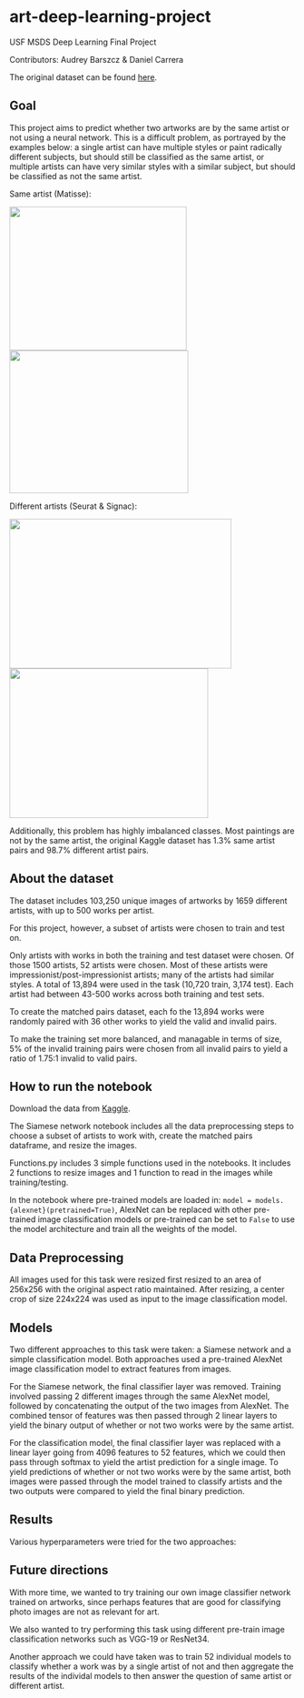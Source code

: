 # art-deep-learning-project
USF MSDS Deep Learning Final Project

Contributors: Audrey Barszcz & Daniel Carrera

The original dataset can be found [here](https://www.kaggle.com/c/painter-by-numbers/data).

## Goal
This project aims to predict whether two artworks are by the same artist or not using a neural network. This is a difficult problem, as portrayed by the examples below: a single artist can have multiple styles or paint radically different subjects, but should still be classified as the same artist, or multiple artists can have very similar styles with a similar subject, but should be classified as not the same artist.

Same artist (Matisse):

<img src="https://d26jxt5097u8sr.cloudfront.net/s3fs-public/Full_matisse2.jpg" width="312" height="253">  <img src="https://www.goldmarkart.com/images/stories/virtuemart/product/La-Gerbe1.jpg" width="315" height="251">

Different artists (Seurat & Signac):

<img src="https://upload.wikimedia.org/wikipedia/commons/thumb/7/7d/A_Sunday_on_La_Grande_Jatte%2C_Georges_Seurat%2C_1884.jpg/1200px-A_Sunday_on_La_Grande_Jatte%2C_Georges_Seurat%2C_1884.jpg" width="391" height="263">  <img src="https://impressionistarts.com/static/81cb87fd29c30d1cd5e1e0c46b827e3e/14b42/paul-signac-in-the-time-of-harmony.jpg" width="350" height="263">

Additionally, this problem has highly imbalanced classes. Most paintings are not by the same artist, the original Kaggle dataset has 1.3% same artist pairs and 98.7% different artist pairs.

## About the dataset
The dataset includes 103,250 unique images of artworks by 1659 different artists, with up to 500 works per artist.

For this project, however, a subset of artists were chosen to train and test on. 

Only artists with works in both the training and test dataset were chosen. Of those 1500 artists, 52 artists were chosen. Most of these artists were impressionist/post-impressionist artists; many of the artists had similar styles. A total of 13,894 were used in the task (10,720 train, 3,174 test). Each artist had between 43-500 works across both training and test sets.

To create the matched pairs dataset, each fo the 13,894 works were randomly paired with 36 other works to yield the valid and invalid pairs. 

To make the training set more balanced, and managable in terms of size, 5% of the invalid training pairs were chosen from all invalid pairs to yield a ratio of 1.75:1 invalid to valid pairs.

## How to run the notebook
Download the data from [Kaggle](https://www.kaggle.com/c/painter-by-numbers/data).

The Siamese network notebook includes all the data preprocessing steps to choose a subset of artists to work with, create the matched pairs dataframe, and resize the images.

Functions.py includes 3 simple functions used in the notebooks. It includes 2 functions to resize images and 1 function to read in the images while training/testing.

In the notebook where pre-trained models are loaded in: `model = models.{alexnet}(pretrained=True)`, AlexNet can be replaced with other pre-trained image classification models or pre-trained can be set to `False` to use the model architecture and train all the weights of the model.

## Data Preprocessing
All images used for this task were resized first resized to an area of 256x256 with the original aspect ratio maintained. After resizing, a center crop of size 224x224 was used as input to the image classification model.

## Models
Two different approaches to this task were taken: a Siamese network and a simple classification model.
Both approaches used a pre-trained AlexNet image classification model to extract features from images.

For the Siamese network, the final classifier layer was removed. Training involved passing 2 different images through the same AlexNet model, followed by concatenating the output of the two images from AlexNet. The combined tensor of features was then passed through 2 linear layers to yield the binary output of whether or not two works were by the same artist.

For the classification model, the final classifier layer was replaced with a linear layer going from 4096 features to 52 features, which we could then pass through softmax to yield the artist prediction for a single image. To yield predictions of whether or not two works were by the same artist, both images were passed through the model trained to classify artists and the two outputs were compared to yield the final binary prediction.

## Results
Various hyperparameters were tried for the two approaches:

## Future directions
With more time, we wanted to try training our own image classifier network trained on artworks, since perhaps features that are good for classifying photo images are not as relevant for art.

We also wanted to try performing this task using different pre-train image classification networks such as VGG-19 or ResNet34.

Another approach we could have taken was to train 52 individual models to classify whether a work was by a single artist of not and then aggregate the results of the individal models to then answer the question of same artist or different artist.

